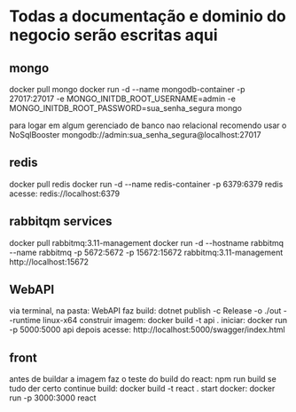 # Todas a documentação e dominio do negocio serão escritas aqui

## mongo
docker pull mongo
docker run -d --name mongodb-container -p 27017:27017 -e MONGO_INITDB_ROOT_USERNAME=admin -e MONGO_INITDB_ROOT_PASSWORD=sua_senha_segura mongo

para logar em algum gerenciado de banco nao relacional
recomendo usar o NoSqlBooster
mongodb://admin:sua_senha_segura@localhost:27017

## redis
docker pull redis
docker run -d --name redis-container -p 6379:6379 redis
acesse: redis://localhost:6379

## rabbitqm services
docker pull rabbitmq:3.11-management
docker run -d --hostname rabbitmq --name rabbitmq -p 5672:5672 -p 15672:15672 rabbitmq:3.11-management
http://localhost:15672

## WebAPI
via terminal, na pasta: WebAPI
faz build:
dotnet publish -c Release -o ./out --runtime linux-x64
construir imagem: 
docker build -t api .
iniciar:
docker run -p 5000:5000 api
depois acesse: http://localhost:5000/swagger/index.html

## front
antes de buildar a imagem faz o teste do build do react:
npm run build
se tudo der certo continue
build:
docker build -t react .
start docker:
docker run -p 3000:3000 react
